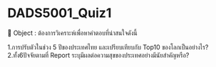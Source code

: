 # DADS5001_Quiz1

🚩 Object :
ต้องการวิเคราะห์เพื่อหาคำตอบที่น่าสนใจดังนี้

1.การปรับตัวในช่วง 5 ปีของประเทศไทย และเปรียบเทียบกับ Top10 ของโลกเป็นอย่างไร?
2.ทั้ง6ปัจจัยตามที่ Report ระบุมีผลต่อความสุขของประเทศอย่างมีนัยสำคัญหรือ?
